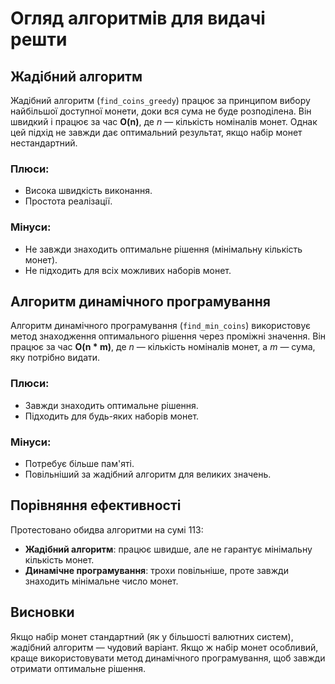 # Огляд алгоритмів для видачі решти

## Жадібний алгоритм

Жадібний алгоритм (`find_coins_greedy`) працює за принципом вибору найбільшої доступної монети, доки вся сума не буде розподілена. Він швидкий і працює за час **O(n)**, де _n_ — кількість номіналів монет. Однак цей підхід не завжди дає оптимальний результат, якщо набір монет нестандартний.

### Плюси:

- Висока швидкість виконання.
- Простота реалізації.

### Мінуси:

- Не завжди знаходить оптимальне рішення (мінімальну кількість монет).
- Не підходить для всіх можливих наборів монет.

## Алгоритм динамічного програмування

Алгоритм динамічного програмування (`find_min_coins`) використовує метод знаходження оптимального рішення через проміжні значення. Він працює за час **O(n \* m)**, де _n_ — кількість номіналів монет, а _m_ — сума, яку потрібно видати.

### Плюси:

- Завжди знаходить оптимальне рішення.
- Підходить для будь-яких наборів монет.

### Мінуси:

- Потребує більше пам'яті.
- Повільніший за жадібний алгоритм для великих значень.

## Порівняння ефективності

Протестовано обидва алгоритми на сумі 113:

- **Жадібний алгоритм**: працює швидше, але не гарантує мінімальну кількість монет.
- **Динамічне програмування**: трохи повільніше, проте завжди знаходить мінімальне число монет.

## Висновки

Якщо набір монет стандартний (як у більшості валютних систем), жадібний алгоритм — чудовий варіант. Якщо ж набір монет особливий, краще використовувати метод динамічного програмування, щоб завжди отримати оптимальне рішення.

